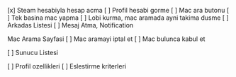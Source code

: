 [x] Steam hesabiyla hesap acma
[ ] Profil hesabi gorme
[ ] Mac ara butonu
[ ] Tek basina mac yapma
[ ] Lobi kurma, mac aramada ayni takima dusme
[ ] Arkadas Listesi
[ ] Mesaj Atma, Notification

Mac Arama Sayfasi
[ ] Mac aramayi iptal et
[ ] Mac bulunca kabul et

[ ] Sunucu Listesi



[ ] Profil ozellikleri
[ ] Eslestirme kriterleri

